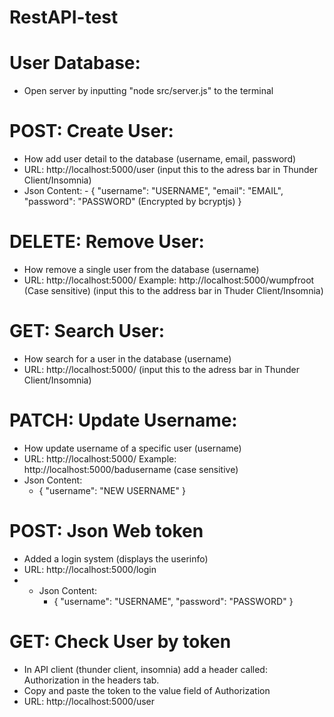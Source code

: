 # RestAPI-test

# User Database:

- Open server by inputting "node src/server.js" to the terminal

# POST: Create User:

- How add user detail to the database (username, email, password)
- URL: http://localhost:5000/user (input this to the adress bar in Thunder Client/Insomnia)
- Json Content: 
       - {
        "username": "USERNAME",
        "email": "EMAIL",
        "password": "PASSWORD" (Encrypted by bcryptjs)
       }

# DELETE: Remove User:

- How remove a single user from the database (username)
- URL: http://localhost:5000/<username>  Example:  http://localhost:5000/wumpfroot  (Case sensitive)
  (input this to the address bar in Thuder Client/Insomnia)

# GET: Search User:

- How search for a user in the database (username)
- URL: http://localhost:5000/<username> (input this to the adress bar in Thunder Client/Insomnia)

# PATCH: Update Username:

- How update username of a specific user (username)
- URL: http://localhost:5000/<old username> Example: http://localhost:5000/badusername (case sensitive)
- Json Content:
     - {
       "username": "NEW USERNAME"
     }

# POST: Json Web token

- Added a login system (displays the userinfo)
- URL: http://localhost:5000/login
- - Json Content:
     - {
       "username": "USERNAME",
       "password": "PASSWORD"
     }

# GET: Check User by token

- In API client (thunder client, insomnia) add a header called: Authorization in the headers tab.
- Copy and paste the token to the value field of Authorization 
- URL: http://localhost:5000/user




